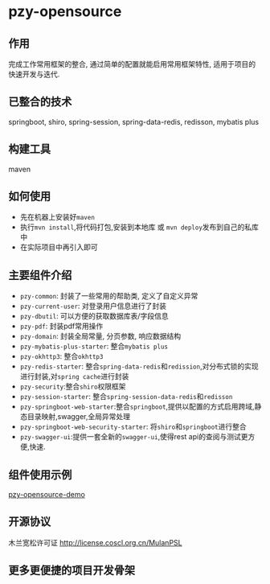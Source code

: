 # pzy-opensource

## 作用

完成工作常用框架的整合, 通过简单的配置就能启用常用框架特性, 适用于项目的快速开发与迭代.

## 已整合的技术

springboot, shiro, spring-session, spring-data-redis, redisson, mybatis plus 

## 构建工具

maven

## 如何使用

* 先在机器上安装好`maven`
* 执行`mvn install`,将代码打包,安装到本地库 或 `mvn deploy`发布到自己的私库中
* 在实际项目中再引入即可

## 主要组件介绍

* `pzy-common`: 封装了一些常用的帮助类, 定义了自定义异常
* `pzy-current-user`: 对登录用户信息进行了封装
* `pzy-dbutil`: 可以方便的获取数据库表/字段信息
* `pzy-pdf`: 封装pdf常用操作
* `pzy-domain`: 封装全局常量, 分页参数, 响应数据结构
* `pzy-mybatis-plus-starter`: 整合`mybatis plus`
* `pzy-okhttp3`: 整合`okhttp3`
* `pzy-redis-starter`: 整合`spring-data-redis`和`redission`,对分布式锁的实现进行封装,对`spring cache`进行封装
* `pzy-security`:整合`shiro`权限框架
* `pzy-session-starter`: 整合`spring-session-data-redis`和`redisson`
* `pzy-springboot-web-starter`:整合`springboot`,提供以配置的方式启用跨域,静态目录映射,swagger,全局异常处理
* `pzy-springboot-web-security-starter`: 将`shiro`和`springboot`进行整合
* `pzy-swagger-ui`:提供一套全新的`swagger-ui`,使得rest api的查阅与测试更方便,快速.

## 组件使用示例

[pzy-opensource-demo](https://gitee.com/free_pan/pzy-opensource-demo)

## 开源协议

木兰宽松许可证 http://license.coscl.org.cn/MulanPSL

## 更多更便捷的项目开发骨架